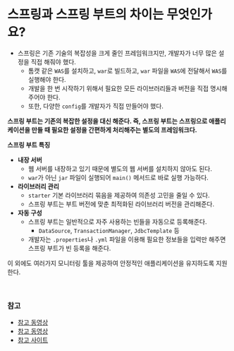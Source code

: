 # 스프링과 스프링 부트의 차이는 무엇인가요?

- 스프링은 기존 기술의 복잡성을 크게 줄인 프레임워크지만, 개발자가 너무 많은 설정을 직접 해줘야 했다.
  - 톰캣 같은 `WAS`를 설치하고, `war`로 빌드하고, `war` 파일을 `WAS`에 전달해서 `WAS`를 실행해야 한다.
  - 개발을 한 번 시작하기 위해서 필요한 모든 라이브러리들과 버전을 직접 명시해 주어야 한다.
  - 또한, 다양한 `config`를 개발자가 직접 만들어야 했다.

**스프링 부트는 기존의 복잡한 설정을 대신 해준다. 즉, 스프링 부트는 스프링으로 애플리케이션을 만들 때 필요한 설정을 간편하게 처리해주는 별도의 프레임워크다.**

**스프링 부트 특징**
- **내장 서버**
  - 웹 서버를 내장하고 있기 때문에 별도의 웹 서버를 설치하지 않아도 된다.
  - `war`가 아닌 `jar` 파일이 실행되어 `main()` 메서드로 바로 실행 가능하다.
- **라이브러리 관리**
  - `starter` 기본 라이브러리 묶음을 제공하여 의존성 고민을 줄일 수 있다.
  - 스프링 부트는 부트 버전에 맞춘 최적화된 라이브러리 버전을 관리해준다.
- **자동 구성**
  - 스프링 부트는 일반적으로 자주 사용하는 빈들을 자동으로 등록해준다.
    - `DataSource`, `TransactionManager`, `JdbcTemplate` 등
  - 개발자는 `.properties`나 `.yml` 파일을 이용해 필요한 정보들을 입력만 해주면 스프링 부트가 빈 등록을 해준다.

이 외에도 여러가지 모니터링 툴을 제공하여 안정적인 애플리케이션을 유지하도록 지원한다.

<br>

### 참고
- [참고 동영상](https://www.youtube.com/watch?v=6h9qmKWK6Io)
- [참고 동영상](https://www.youtube.com/watch?v=YdE4krx0dsM)
- [참고 사이트](https://www.codestates.com/blog/content/%EC%8A%A4%ED%94%84%EB%A7%81-%EC%8A%A4%ED%94%84%EB%A7%81%EB%B6%80%ED%8A%B8)
